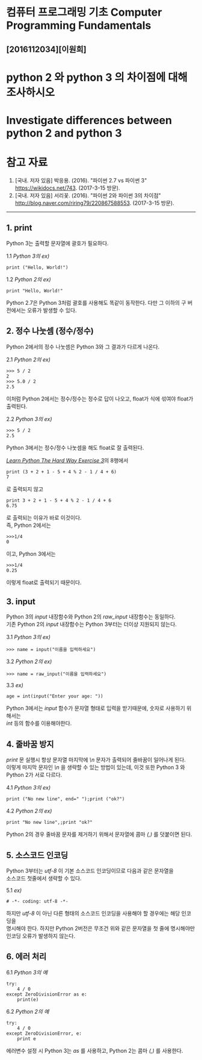 # 컴퓨터 프로그래밍 기초 Computer Programming Fundamentals
## [2016112034][이원희]
# python 2 와 python 3 의 차이점에 대해 조사하시오
# Investigate differences between python 2 and python 3


# 참고 자료
1. [국내. 저자 있음] 박응용. (2016). "파이썬 2.7 vs 파이썬 3" https://wikidocs.net/743. (2017-3-15 방문).
2. [국내. 저자 있음] 서리꽃. (2016). "파이썬 2와 파이썬 3의 차이점" http://blog.naver.com/riring79/220867588553. (2017-3-15 방문).
****


## 1. print
Python 3는 출력할 문자열에 괄호가 필요하다.

1.1 _Python 3의 ex)_
````
print ("Hello, World!")
````

1.2 _Python 2의 ex)_
````
print "Hello, World!"
````
Python 2.7은 Python 3처럼 괄호를 사용해도 똑같이 동작한다. 다만 그 이하의 구 버전에서는 오류가 발생할 수 있다.


## 2. 정수 나눗셈 (정수/정수)

Python 2에서의 정수 나눗셈은 Python 3와 그 결과가 다르게 나온다.

2.1 _Python 2의 ex)_  
````
>>> 5 / 2   
2  
>>> 5.0 / 2  
2.5
````
이처럼 Python 2에서는 정수/정수는 정수로 답이 나오고, float가 식에 섞여야 float가 출력된다.

2.2 _Python 3의 ex)_
````
>>> 5 / 2  
2.5  
````
Python 3에서는 정수/정수 나눗셈을 해도 float로 잘 출력된다.

[_Learn Python The Hard Way Exercise 3_](http://learnpythonthehardway.org/book/ex3.html)의 8행에서  

````
print (3 + 2 + 1 - 5 + 4 % 2 - 1 / 4 + 6)
7
````
로 출력되지 않고
````
print 3 + 2 + 1 - 5 + 4 % 2 - 1 / 4 + 6
6.75
````
로 출력되는 이유가 바로 이것이다.  
즉, Python 2에서는
````
>>>1/4
0
````
이고, Python 3에서는
````
>>>1/4
0.25
````
이렇게 float로 출력되기 때문이다.

## 3. input

Python 3의 _input_ 내장함수와 Python 2의 _raw_input_ 내장함수는 동일하다.  
기존 Python 2의 _input_ 내장함수는 Python 3부터는 더이상 지원되지 않는다.

3.1 _Python 3의 ex)_
````
>>> name = input("이름을 입력하세요")
````

3.2 _Python 2의 ex)_
````
>>> name = raw_input("이름을 입력하세요")
````

3.3 _ex)_
````
age = int(input("Enter your age: "))
````
Python 3에서는 _input_ 함수가 문자열 형태로 입력을 받기때문에, 숫자로 사용하기 위해서는  
_int_ 등의 함수를 이용해야한다.

## 4. 줄바꿈 방지

_print_ 문 실행시 항상 문자열 마지막에 _\n_ 문자가 출력되어 줄바꿈이 일어나게 된다.  
 이렇게 마지막 문자인 _\n_ 을 생략할 수 있는 방법이 있는데, 이것 또한 Python 3 와 Python 2가 서로 다르다.
 
4.1 _Python 3의 ex)_
 ````
 print ("No new line", end=" ");print ("ok?")
 ````
4.2 _Python 2의 ex)_
````
print "No new line",;print "ok?"
````
Python 2의 경우 줄바꿈 문자를 제거하기 위해서 문자열에 콤마 _(,)_ 를 덧붙이면 된다.

## 5. 소스코드 인코딩

Python 3부터는 _utf-8_ 이 기본 소스코드 인코딩이므로 다음과 같은 문자열을  
소스코드 첫줄에서 생략할 수 있다.

5.1 _ex)_
````
# -*- coding: utf-8 -*-
````
하지만 _utf-8_ 이 아닌 다른 형태의 소스코드 인코딩을 사용해야 할 경우에는 해당 인코딩을  
명시해야 한다. 하지만 Python 2버전은 무조건 위와 같은 문자열을 첫 줄에 명시해야만  
인코딩 오류가 발생하지 않는다.

## 6. 에러 처리

6.1 _Python 3의 예_
````
try:
    4 / 0
except ZeroDivisionError as e:
    print(e)
````

6.2 _Python 2의 예_
````
try:
    4 / 0
except ZeroDivisionError, e:
    print e
````

에러변수 설정 시 Python 3는 _as_ 를 사용하고, Python 2는 콤마 _(,)_ 를 사용한다.
